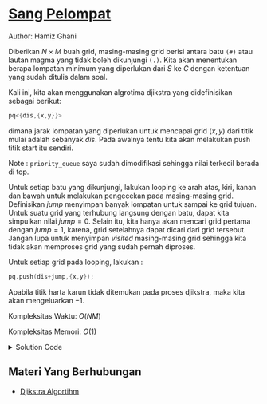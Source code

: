 # [Sang Pelompat](https://tlx.toki.id/courses/competitive/chapters/13/problems/E)

Author: Hamiz Ghani

Diberikan $N × M$ buah grid, masing-masing grid berisi antara batu `(#)` atau lautan magma yang tidak boleh dikunjungi `(.)`. Kita akan menentukan berapa lompatan minimum yang diperlukan dari $S$ ke $C$ dengan ketentuan yang sudah ditulis dalam soal.

Kali ini, kita akan menggunakan algrotima djikstra yang didefinisikan sebagai berikut:
```c++
pq<{dis,{x,y}}>
```
dimana jarak lompatan yang diperlukan untuk mencapai grid $(x,y)$ dari titik mulai adalah sebanyak $dis$. Pada awalnya tentu kita akan melakukan push titik start itu sendiri.

Note : `priority_queue` saya sudah dimodifikasi sehingga nilai terkecil berada di top.

Untuk setiap batu yang dikunjungi, lakukan looping ke arah atas, kiri, kanan dan bawah untuk melakukan pengecekan pada masing-masing grid. Definisikan $jump$ menyimpan banyak lompatan untuk sampai ke grid tujuan. Untuk suatu grid yang terhubung langsung dengan batu, dapat kita simpulkan nilai $jump=0$. Selain itu, kita hanya akan mencari grid pertama dengan $jump=1$, karena, grid setelahnya dapat dicari dari grid tersebut. Jangan lupa untuk menyimpan $visited$ masing-masing grid sehingga kita tidak akan memproses grid yang sudah pernah diproses.

Untuk setiap grid pada looping, lakukan : 
```c++
pq.push(dis+jump,{x,y});
```

Apabila titik harta karun tidak ditemukan pada proses djikstra, maka kita akan mengeluarkan $-1$.

Kompleksitas Waktu: $O(NM)$

Kompleksitas Memori: $O(1)$

<details>
  <summary>Solution Code</summary>

```c++
#include <bits/stdc++.h>
#define pqueue priority_queue
#define fi first
#define se second
#define int long long
#define pii pair<int, int>
using namespace std;
int n, m;
pii st, ed;
pqueue<pair<int, pii>, vector<pair<int, pii>>, greater<pair<int, pii>>> pq;
char c[1005][1005];
bool vis[1005][1005];
main() {
  string s;
  cin >> s;
  cin >> n >> m;
  for (int i = 1; i <= n; i++) {
    for (int j = 1; j <= m; j++) {
      cin >> c[i][j];
      if (c[i][j] == 'T') {
        ed.fi = i;
        ed.se = j;
      } else if (c[i][j] == 'S') {
        pq.push({0, {i, j}});
      }
    }
  }
  while (!pq.empty()) {
    int dis = pq.top().fi;
    int pr = pq.top().se.fi;
    int pc = pq.top().se.se;
    pq.pop();
    if (vis[pr][pc]) continue;
    vis[pr][pc] = 1;
    if (pr == ed.fi && pc == ed.se) {
      cout << dis << endl;
      return 0;
    }
    // atas
    int jump = 0;
    for (int i = pr - 1; i >= 1; i--) {
      if (c[i][pc] == '.')
        jump = 1;
      else {
        if (vis[i][pc]) break;
        pq.push({dis + jump, {i, pc}});
        break;
      }
    }
    // kiri
    jump = 0;
    for (int i = pc - 1; i >= 1; i--) {
      if (c[pr][i] == '.')
        jump = 1;
      else {
        if (vis[pr][i]) break;
        pq.push({dis + jump, {pr, i}});
        break;
      }
    }
    // kanan
    jump = 0;
    for (int i = pc + 1; i <= m; i++) {
      if (c[pr][i] == '.')
        jump = 1;
      else {
        if (vis[pr][i]) break;
        pq.push({dis + jump, {pr, i}});
        break;
      }
    }
    // bawah
    jump = 0;
    for (int i = pr + 1; i <= n; i++) {
      if (c[i][pc] == '.')
        jump = 1;
      else {
        if (vis[i][pc]) break;
        pq.push({dis + jump, {i, pc}});
        break;
      }
    }
  }
  cout << -1 << endl;
  return 0;
}
```
</details>

## Materi Yang Berhubungan
    
- [Djikstra Algortihm](https://www.geeksforgeeks.org/dijkstras-shortest-path-algorithm-greedy-algo-7/)